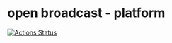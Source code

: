 # open broadcast - platform

[![Actions Status](https://github.com/digris/openbroadcast.org/workflows/CI/badge.svg)](https://github.com/digris/openbroadcast.org/actions)
